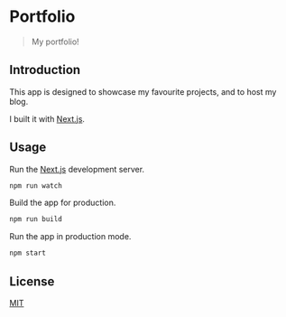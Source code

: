 # Portfolio

> My portfolio!

## Introduction

This app is designed to showcase my favourite projects, and to host my blog.

I built it with [Next.js](https://nextjs.org/).

## Usage

Run the [Next.js](https://nextjs.org/) development server.

```sh
npm run watch
```

Build the app for production.

```sh
npm run build
```

Run the app in production mode.

```sh
npm start
```

## License

[MIT](LICENSE)
